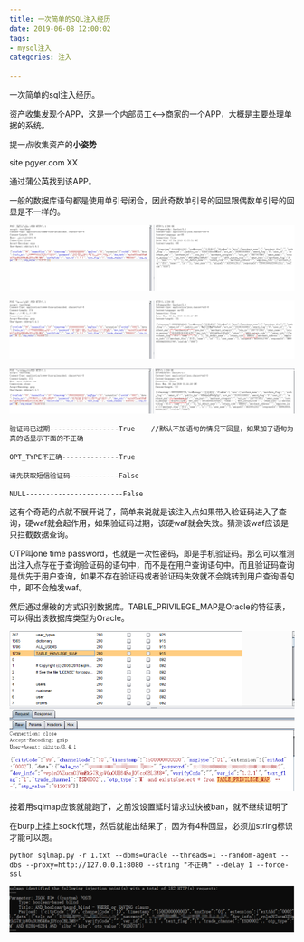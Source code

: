 ```yaml
---
title: 一次简单的SQL注入经历
date: 2019-06-08 12:00:02
tags:
- mysql注入
categories: 注入

---
```


一次简单的sql注入经历。

<!--more-->

资产收集发现个APP，这是一个内部员工<-->商家的一个APP，大概是主要处理单据的系统。

提一点收集资产的**小姿势**

site:pgyer.com XX

通过蒲公英找到该APP。

一般的数据库语句都是使用单引号闭合，因此奇数单引号的回显跟偶数单引号的回显是不一样的。

![](/images/easy-sql/1.png)

![](/images/easy-sql/2.png)

![](/images/easy-sql/3.png)

```
验证码已过期-----------------True    //默认不加语句的情况下回显，如果加了语句为真的话显示下面的不正确

OPT_TYPE不正确--------------True

请先获取短信验证码------------False

NULL------------------------False
```

这有个奇葩的点就不展开说了，简单来说就是该注入点如果带入验证码进入了查询，硬waf就会起作用，如果验证码过期，该硬waf就会失效。猜测该waf应该是只拦截数据查询。

OTP叫one time password，也就是一次性密码，即是手机验证码。那么可以推测出注入点存在于查询验证码的语句中，而不是在用户查询语句中。而且验证码查询是优先于用户查询，如果不存在验证码或者验证码失效就不会跳转到用户查询语句中，即不会触发waf。

然后通过爆破的方式识别数据库。TABLE_PRIVILEGE_MAP是Oracle的特征表，可以得出该数据库类型为Oracle。

![](/images/easy-sql/4.png)

接着用sqlmap应该就能跑了，之前没设置延时请求过快被ban，就不继续证明了

在burp上挂上sock代理，然后就能出结果了，因为有4种回显，必须加string标识才能可以跑。

```
python sqlmap.py -r 1.txt --dbms=Oracle --threads=1 --random-agent --dbs --proxy=http://127.0.0.1:8080 --string "不正确" --delay 1 --force-ssl
```

![](/images/easy-sql/5.png)